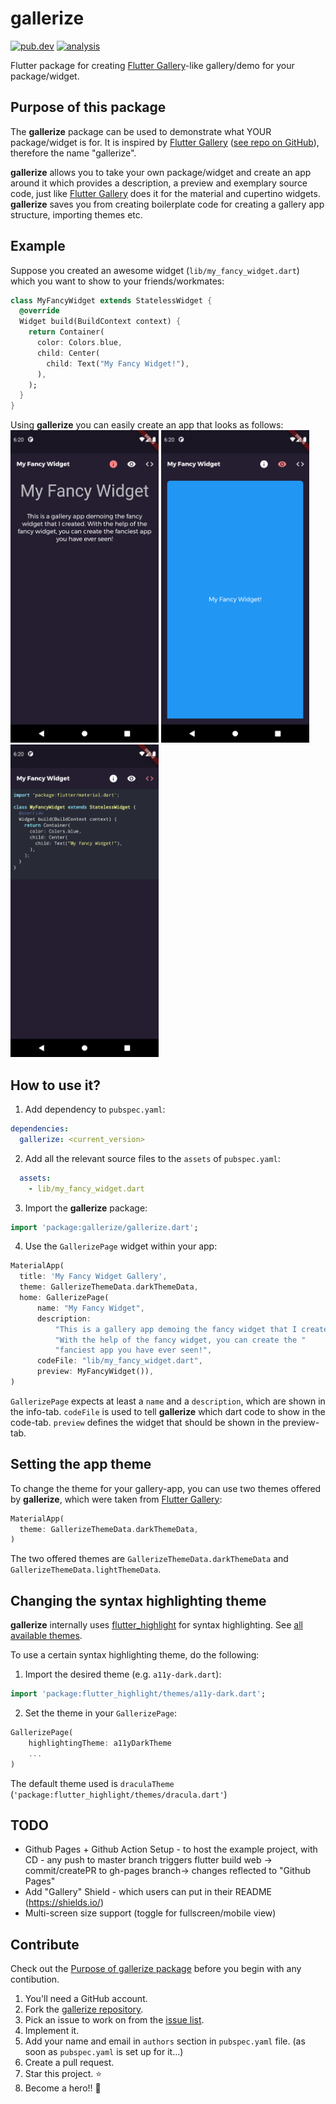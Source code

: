 # gallerize

[![pub.dev](https://img.shields.io/pub/v/gallerize?logo=dart)](https://pub.dev/packages/gallerize)
[![analysis](https://github.com/WieFel/gallerize/workflows/analysis/badge.svg)](https://github.com/WieFel/gallerize/actions?query=workflow%3Aanalysis)

Flutter package for creating [Flutter Gallery](https://gallery.flutter.dev)-like gallery/demo for your package/widget.


## Purpose of this package

The **gallerize** package can be used to demonstrate what YOUR package/widget is for. It is inspired by [Flutter Gallery](https://gallery.flutter.dev/) ([see repo on GitHub](https://github.com/flutter/gallery)), therefore the name "gallerize".

**gallerize** allows you to take your own package/widget and create an app around it which provides a description, a preview and exemplary source code, just like [Flutter Gallery](https://gallery.flutter.dev/) does it for the material and cupertino widgets. **gallerize** saves you from creating boilerplate code for creating a gallery app structure, importing themes etc.

## Example

Suppose you created an awesome widget (`lib/my_fancy_widget.dart`) which you want to show to your friends/workmates:
```dart
class MyFancyWidget extends StatelessWidget {
  @override
  Widget build(BuildContext context) {
    return Container(
      color: Colors.blue,
      child: Center(
        child: Text("My Fancy Widget!"),
      ),
    );
  }
}
```

Using **gallerize** you can easily create an app that looks as follows:<br/>
<img src="https://github.com/WieFel/gallerize/raw/master/.github/images/info.png"  height="500" alt="Info tab of example app"> 
<img src="https://github.com/WieFel/gallerize/raw/master/.github/images/preview.png"  height="500" alt="Preview tab of example app"> 
<img src="https://github.com/WieFel/gallerize/raw/master/.github/images/code.png"  height="500" alt="Code tab of example app">

## How to use it?

1. Add dependency to `pubspec.yaml`:
```yaml
dependencies:
  gallerize: <current_version>
```
2. Add all the relevant source files to the `assets` of `pubspec.yaml`:
```yaml
  assets:
    - lib/my_fancy_widget.dart
```
3. Import the **gallerize** package:
```dart
import 'package:gallerize/gallerize.dart';
```
4. Use the `GallerizePage` widget within your app:
```dart
MaterialApp(
  title: 'My Fancy Widget Gallery',
  theme: GallerizeThemeData.darkThemeData,
  home: GallerizePage(
      name: "My Fancy Widget",
      description:
          "This is a gallery app demoing the fancy widget that I created. "
          "With the help of the fancy widget, you can create the "
          "fanciest app you have ever seen!",
      codeFile: "lib/my_fancy_widget.dart",
      preview: MyFancyWidget()),
)
```
`GallerizePage` expects at least a `name` and a `description`, which are shown in the info-tab. `codeFile` is used to tell **gallerize** which dart code to show in the code-tab. `preview` defines the widget that should be shown in the preview-tab.

## Setting the app theme

To change the theme for your gallery-app, you can use two themes offered by **gallerize**, which were taken from [Flutter Gallery](https://gallery.flutter.dev/):
```dart
MaterialApp(
  theme: GallerizeThemeData.darkThemeData,
)
```
The two offered themes are `GallerizeThemeData.darkThemeData` and `GallerizeThemeData.lightThemeData`.

## Changing the syntax highlighting theme

**gallerize** internally uses [flutter_highlight](https://pub.dev/packages/flutter_highlight) for syntax highlighting. See [all available themes](https://github.com/pd4d10/highlight/blob/master/flutter_highlight/lib/themes).

To use a certain syntax highlighting theme, do the following:
1. Import the desired theme (e.g. `a11y-dark.dart`):
```dart
import 'package:flutter_highlight/themes/a11y-dark.dart';
```
2. Set the theme in your `GallerizePage`:
```dart
GallerizePage(
    highlightingTheme: a11yDarkTheme
    ...
)
```
The default theme used is `draculaTheme` (`'package:flutter_highlight/themes/dracula.dart'`)

## TODO
- Github Pages + Github Action Setup - to host the example project, with CD - any push to master branch triggers flutter build web -> commit/createPR to gh-pages branch-> changes reflected to "Github Pages"
- Add "Gallery" Shield - which users can put in their README (https://shields.io/)
- Multi-screen size support (toggle for fullscreen/mobile view)

## Contribute
Check out the [Purpose of gallerize package](https://github.com/WieFel/gallerize/issues/1#issuecomment-709350953) before you begin with any contibution.

1. You'll need a GitHub account.
2. Fork the [gallerize repository](https://github.com/WieFel/gallerize).
3. Pick an issue to work on from the [issue list](https://github.com/WieFel/gallerize/issues).
4. Implement it.
5. Add your name and email in `authors` section in `pubspec.yaml` file. (as soon as `pubspec.yaml` is set up for it...)
6. Create a pull request.
7. Star this project. ⭐
8. Become a hero!! 🎉
